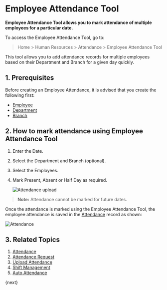 <!-- add-breadcrumbs -->
# Employee Attendance Tool

**Employee Attendance Tool allows you to mark attendance of multiple employees for a particular date.**

To access the Employee Attendance Tool, go to:

> Home > Human Resources > Attendance > Employee Attendance Tool

This tool allows you to add attendance records for multiple employees based on their Department and Branch for a given day quickly.

## 1. Prerequisites


Before creating an Employee Attendance, it is advised that you create the following first:

* [Employee](/docs/user/manual/en/human-resources/employee)
* [Department](/docs/user/manual/en/human-resources/department)
* [Branch](/docs/user/manual/en/human-resources/branch)

## 2. How to mark attendance using Employee Attendance Tool

1. Enter the Date.
1. Select the Department and Branch (optional).
1. Select the Employees.
1. Mark Present, Absent or Half Day as required.


    <img class="screenshot" alt="Attendance upload" src="{{docs_base_url}}/v12/assets/img/human-resources/employee-attendance-tool.gif">

> **Note:** Attendance cannot be marked for future dates.

Once the attendance is marked using the Employee Attendance Tool, the employee attendance is saved in the [Attendance](/docs/user/manual/en/human-resources/attendance) record as shown:

<img class="screenshot" alt="Attendance" src="{{docs_base_url}}/v12/assets/img/human-resources/attendance_tool1.png">


## 3. Related Topics

1. [Attendance](/docs/user/manual/en/human-resources/attendance)
1. [Attendance Request](/docs/user/manual/en/human-resources/attendance-request)
1. [Upload Attendance](/docs/user/manual/en/human-resources/upload-attendance)
1. [Shift Management](/docs/user/manual/en/human-resources/shift-management)
1. [Auto Attendance](/docs/user/manual/en/human-resources/auto-attendance)


{next}
